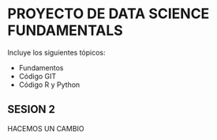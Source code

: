 # PROYECTO DE DATA SCIENCE FUNDAMENTALS

Incluye los siguientes tópicos:
* Fundamentos
* Código GIT
* Código R y Python


## SESION 2
HACEMOS UN CAMBIO
